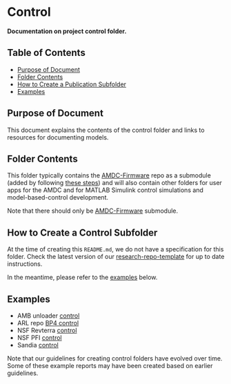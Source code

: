 # Control <!-- omit from toc -->

**Documentation on project control folder.**

## Table of Contents <!-- omit from toc -->

- [Purpose of Document](#purpose-of-document)
- [Folder Contents](#folder-contents)
- [How to Create a Publication Subfolder](#how-to-create-a-publication-subfolder)
- [Examples](#examples)

## Purpose of Document

This document explains the contents of the control folder and links to resources for documenting models.

## Folder Contents

This folder typically contains the [AMDC-Firmware](https://github.com/severson-group/amdc-firmware/) repo as a submodule (added by following [these steps](https://docs.amdc.dev/firmware/xilinx-tools/building-and-running-firmware.html#private-user-applications)) and will also contain other folders for user apps for the AMDC and for MATLAB Simulink control simulations and model-based-control development.

Note that there should only be [AMDC-Firmware](https://github.com/severson-group/amdc-firmware/) submodule.

## How to Create a Control Subfolder

At the time of creating this `README.md`, we do not have a specification for this folder. Check the latest version of our [research-repo-template](https://github.com/Severson-Group/research-repo-template/tree/main/modeling) for up to date instructions.

In the meantime, please refer to the [examples](#examples) below.

## Examples

- AMB unloader [control](https://github.com/Severson-Group/amb_unloader/tree/main/control/)
- ARL repo [BP4 control](https://github.com/Severson-Group/ARL-eturbo/tree/main/BP4/Control)
- NSF Revterra [control](https://github.com/Severson-Group/revterra-nsf-sttr/tree/main/Controls)
- NSF PFI [control](https://github.com/Severson-Group/nsf_pfi_bearingless/tree/main/control)
- Sandia [control](https://github.com/Severson-Group/sandia_sco2/tree/main/controls)

Note that our guidelines for creating control folders have evolved over time. Some of these example reports may have been created based on earlier guidelines.
